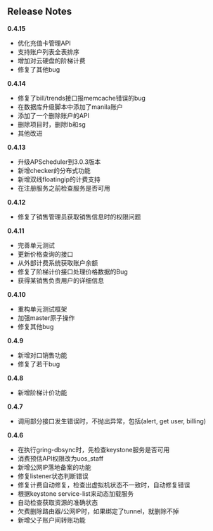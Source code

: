 Release Notes
-------------
**0.4.15**
* 优化充值卡管理API
* 支持账户列表全表排序
* 增加对云硬盘的阶梯计费
* 修复了其他bug

**0.4.14**
* 修复了bill/trends接口报memcache错误的bug
* 在数据库升级脚本中添加了manila账户
* 添加了一个删除账户的API
* 删除项目时，删除lb和sg
* 其他改进

**0.4.13**
* 升级APScheduler到3.0.3版本
* 新增checker的分布式功能
* 新增双线floatingip的计费支持
* 在注册服务之前检查服务是否可用

**0.4.12**
* 修复了销售管理员获取销售信息时的权限问题

**0.4.11**
* 完善单元测试
* 更新价格查询的接口
* 从外部计费系统获取账户余额
* 修复了阶梯计价接口处理价格数据的Bug
* 获得某销售负责用户的详细信息

**0.4.10**
* 重构单元测试框架
* 加强master原子操作
* 修复其他bug

**0.4.9**
* 新增对口销售功能
* 修复了若干bug

**0.4.8**
* 新增阶梯计价功能

**0.4.7**
* 调用部分接口发生错误时，不抛出异常，包括(alert, get user, billing)

**0.4.6**

* 在执行gring-dbsync时，先检查keystone服务是否可用
* 消费预估API权限改为uos_staff
* 新增公网IP落地备案的功能
* 修复listener状态判断错误
* 修复计费自动修复，检查出虚拟机状态不一致时，自动修复错误
* 根据keystone service-list来动态加载服务
* 自动检查获取资源的准确状态
* 欠费删除路由器/公网IP时，如果绑定了tunnel，就删除不掉
* 新增父子账户间转账功能

